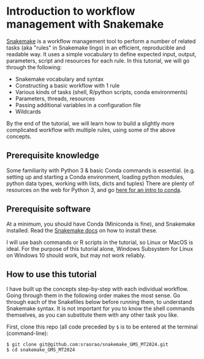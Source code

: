 # Introduction to workflow management with Snakemake

[Snakemake](https://snakemake.readthedocs.io) is a workflow management tool to perform a number of related tasks (aka "rules" in Snakemake lingo) in an 
efficient, reproducible and readable way. It uses a simple vocabulary to define expected input, output, parameters, 
script and resources for each rule. In this tutorial, we will go through the following:

- Snakemake vocabulary and syntax
- Constructing a basic workflow with 1 rule
- Various kinds of tasks (shell, R/python scripts, conda environments)
- Parameters, threads, resources
- Passing additional variables in a configuration file
- Wildcards

By the end of the tutorial, we will learn how to build a slightly more complicated workflow with multiple rules, using 
some of the above concepts. 

## Prerequisite knowledge

Some familiarity with Python 3 & basic Conda commands is essential. (e.g. setting up and starting a Conda environment, 
loading python modules, python data types, working with lists, dicts and tuples) There are plenty of resources on the 
web for Python 3, and go [here for an intro to conda](https://docs.conda.io/projects/conda/en/latest/user-guide/getting-started.html).

## Prerequisite software

At a minimum, you should have Conda (Miniconda is fine), and Snakemake installed. Read the [Snakemake docs](https://snakemake.readthedocs.io/en/stable/)
on how to install these.

I will use bash commands or R scripts in the tutorial, so Linux or MacOS is ideal. For the purpose of this tutorial 
alone, Windows Subsystem for Linux on Windows 10 should work, but may not work reliably.

## How to use this tutorial
I have built up the concepts step-by-step with each individual workflow. Going through them in the following order makes
the most sense. Go through each of the Snakefiles below before running them, to understand Snakemake syntax.
It is not important for you to know the shell commands themselves, as you can substitute them with any other task you like.

First, clone this repo (all code preceded by `$` is to be entered at the terminal (command-line):
```
$ git clone git@github.com:sraorao/snakemake_GMS_MT2024.git
$ cd snakemake_GMS_MT2024
```
